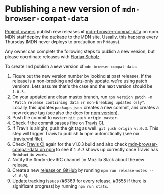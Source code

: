 # Publishing a new version of `mdn-browser-compat-data`

[Project owners](/GOVERNANCE.md#owners) publish new releases of [mdn-browser-compat-data](https://www.npmjs.com/package/mdn-browser-compat-data) on npm.
MDN staff [deploy the package to the MDN site](contributing.md#updating-compatibility-tables-on-mdn).
Usually, this happens every Thursday (MDN never deploys to production on Fridays).

Any owner can complete the following steps to publish a new version, but please coordinate releases with [Florian Scholz](https://github.com/Elchi3).

To create and publish a new version of `mdn-browser-compat-data`:

1. Figure out the new version number by looking at [past releases](https://github.com/mdn/browser-compat-data/releases). If the release is a non-breaking and data-only update, we're using patch versions. Lets assume that's the case and the next version should be `1.0.3`.
2. On your updated and clean master branch, run `npm version patch -m "Patch release containing data or non-breaking updates only"`. Locally, this updates `package.json`, creates a new commit, and creates a new release tag (see also the docs for [npm version](https://docs.npmjs.com/cli/version)).
3. Push the commit to `master`: `git push origin master`.
4. Check if the commit passes fine on [Travis CI](https://travis-ci.org/mdn/browser-compat-data).
5. If Travis is alright, push the git tag as well: `git push origin v1.0.3`.
   This step will trigger Travis to publish to npm automatically (see our [.travis.yml file](https://github.com/mdn/browser-compat-data/blob/master/.travis.yml)).
6. Check [Travis CI](https://travis-ci.org/mdn/browser-compat-data) again for the v1.0.3 build and also check [mdn-browser-compat-data on npm](https://www.npmjs.com/package/mdn-browser-compat-data) to see if `1.0.3` shows up correctly once Travis has finished its work.
7. Notify the #mdn-dev IRC channel on Mozilla Slack about the new release.
8. Create a new [release on GitHub](https://github.com/mdn/browser-compat-data/releases) by running `npm run release-notes -- v1.0.3`).
9. Update tracking issues (#6369 for every release, #3555 if there is significant progress) by running `npm run stats`.
